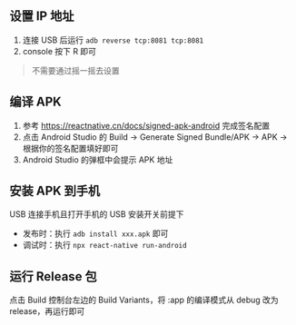 ## 设置 IP 地址
1. 连接 USB 后运行 `adb reverse tcp:8081 tcp:8081`
2. console 按下 R 即可

> 不需要通过摇一摇去设置

## 编译 APK
1. 参考 https://reactnative.cn/docs/signed-apk-android 完成签名配置
2. 点击 Android Studio 的 Build -> Generate Signed Bundle/APK -> APK -> 根据你的签名配置填好即可
3. Android Studio 的弹框中会提示 APK 地址

## 安装 APK 到手机
USB 连接手机且打开手机的 USB 安装开关前提下

+ 发布时：执行 `adb install xxx.apk` 即可
+ 调试时：执行 `npx react-native run-android`

## 运行 Release 包
点击 Build 控制台左边的 Build Variants，将 :app 的编译模式从 debug 改为 release，再运行即可


## 